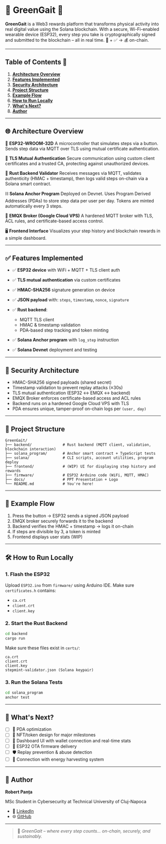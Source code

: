 # 🍃 GreenGait 🍃

**GreenGait** is a Web3 rewards platform that transforms physical activity into real digital value using the Solana blockchain. With a secure, Wi-Fi-enabled wearable device (ESP32), every step you take is cryptographically signed and submitted to the blockchain – all in real time.
🏃 + ✅ → 💰 on-chain.

---

## Table of Contents 📁

1. [**Architecture Overview**](#-architecture-overview)
2. [**Features Implemented**](#-features-implemented)
3. [**Security Architecture**](#-security-architecture)
4. [**Project Structure**](#-project-structure)
5. [**Example Flow**](#-example-flow)
6. [**How to Run Locally**](#-how-to-run-locally)
7. [**What's Next?**](#-whats-next)
8. [**Author**](#-author)

---

## 🌐 Architecture Overview

🔹 **ESP32-WROOM-32D**
A microcontroller that simulates steps via a button. Sends step data via MQTT over TLS using mutual certificate authentication.

🔐 **TLS Mutual Authentication**
Secure communication using custom client certificates and a trusted CA, protecting against unauthorized devices.

🧠 **Rust Backend Validator**
Receives messages via MQTT, validates authenticity (HMAC + timestamp), then logs valid steps on-chain via a Solana smart contract.

⛓️ **Solana Anchor Program**
Deployed on Devnet. Uses Program Derived Addresses (PDAs) to store step data per user per day. Tokens are minted automatically every 3 steps.

📡 **EMQX Broker (Google Cloud VPS)**
A hardened MQTT broker with TLS, ACL rules, and certificate-based access control.

🖥️ **Frontend Interface**
Visualizes your step history and blockchain rewards in a simple dashboard.

---

## ✅ Features Implemented

* ✅ **ESP32 device** with WiFi + MQTT + TLS client auth
* ✅ **TLS mutual authentication** via custom certificates
* ✅ **HMAC-SHA256** signature generation on device
* ✅ **JSON payload** with: `steps`, `timestamp`, `nonce`, `signature`
* ✅ **Rust backend**:

  * MQTT TLS client
  * HMAC & timestamp validation
  * PDA-based step tracking and token minting
* ✅ **Solana Anchor program** with `log_step` instruction
* ✅ **Solana Devnet** deployment and testing

---

## 🔐 Security Architecture

* HMAC-SHA256 signed payloads (shared secret)
* Timestamp validation to prevent replay attacks (±30s)
* TLS mutual authentication (ESP32 ↔ EMQX ↔ backend)
* EMQX Broker enforces certificate-based access and ACL rules
* Backend runs on a hardened Google Cloud VPS with TLS
* PDA ensures unique, tamper-proof on-chain logs per `(user, day)`

---

## 📁 Project Structure

```
GreenGait/
├── backend/              # Rust backend (MQTT client, validation, blockchain interaction)
├── solana_program/       # Anchor smart contract + TypeScript tests
├── solana/               # CLI scripts, account utilities, program deploy
├── frontend/             # (WIP) UI for displaying step history and rewards
├── firmware/             # ESP32 Arduino code (WiFi, MQTT, HMAC)
├── docs/                 # PPT Presentation + Logo
└── README.md             # You're here!
```

---

## 🔁 Example Flow

1. Press the button → ESP32 sends a signed JSON payload
2. EMQX broker securely forwards it to the backend
3. Backend verifies the HMAC + timestamp → logs it on-chain
4. If steps are divisible by 3, a token is minted
5. Frontend displays user stats (WIP)

---

## 🛠 How to Run Locally

### 1. Flash the ESP32

Upload `ESP32.ino` from `firmware/` using Arduino IDE.
Make sure `certificates.h` contains:

* `ca.crt`
* `client.crt`
* `client.key`

### 2. Start the Rust Backend

```bash
cd backend
cargo run
```

Make sure these files exist in `certs/`:

```
ca.crt
client.crt
client.key
stepmint-validator.json (Solana keypair)
```

### 3. Run the Solana Tests

```bash
cd solana_program
anchor test
```

---

## 🌟 What's Next?

* [ ] 🧠 PDA optimization
* [ ] 💎 NFT/token design for major milestones
* [ ] 🎨 Dashboard UI with wallet connection and real-time stats
* [ ] 🔄 ESP32 OTA firmware delivery
* [ ] 🛡️ Replay prevention & abuse detection
* [ ] 🔋 Connection with energy harvesting system

---

## 👤 Author

**Robert Panța**

MSc Student in Cybersecurity at Technical University of Cluj-Napoca

* 📧 [LinkedIn](https://www.linkedin.com/in/robert-panta/)
* 🌐 [GitHub](https://github.com/RobCyberLab)

---

> 🍃 *GreenGait – where every step counts… on-chain, securely, and sustainably.*
